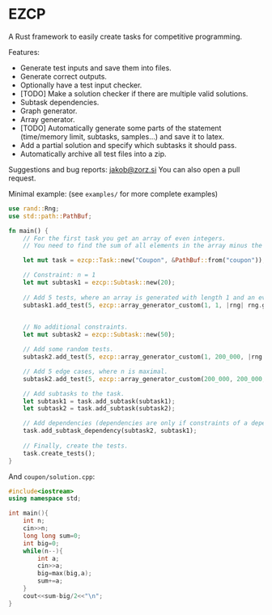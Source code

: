 # EZCP
A Rust framework to easily create tasks for competitive programming.

Features:
- Generate test inputs and save them into files.
- Generate correct outputs.
- Optionally have a test input checker.
- [TODO] Make a solution checker if there are multiple valid solutions.
- Subtask dependencies.
- Graph generator.
- Array generator.
- [TODO] Automatically generate some parts of the statement (time/memory limit, subtasks, samples...) and save it to latex.
- Add a partial solution and specify which subtasks it should pass.
- Automatically archive all test files into a zip.

Suggestions and bug reports: jakob@zorz.si
You can also open a pull request.

Minimal example: (see `examples/` for more complete examples)
```rust
use rand::Rng;
use std::path::PathBuf;

fn main() {
    // For the first task you get an array of even integers. 
    // You need to find the sum of all elements in the array minus the half of the maximum element.

    let mut task = ezcp::Task::new("Coupon", &PathBuf::from("coupon"));

    // Constraint: n = 1
    let mut subtask1 = ezcp::Subtask::new(20);
    
    // Add 5 tests, where an array is generated with length 1 and an even value between 0 and 1_000_000_000 (inclusive).
    subtask1.add_test(5, ezcp::array_generator_custom(1, 1, |rng| rng.gen_range(0..=500_000_000) * 2));
    

    // No additional constraints.
    let mut subtask2 = ezcp::Subtask::new(50);

    // Add some random tests.
    subtask2.add_test(5, ezcp::array_generator_custom(1, 200_000, |rng| rng.gen_range(0..=500_000_000) * 2));

    // Add 5 edge cases, where n is maximal.
    subtask2.add_test(5, ezcp::array_generator_custom(200_000, 200_000, |rng| rng.gen_range(0..=500_000_000) * 2));

    // Add subtasks to the task.
    let subtask1 = task.add_subtask(subtask1);
    let subtask2 = task.add_subtask(subtask2);

    // Add dependencies (dependencies are only if constraints of a dependency are a subset of constraints of a subtask).
    task.add_subtask_dependency(subtask2, subtask1);
    
    // Finally, create the tests.
    task.create_tests();
}
```

And `coupon/solution.cpp`:
```cpp
#include<iostream>
using namespace std;

int main(){
    int n;
    cin>>n;
    long long sum=0;
    int big=0;
    while(n--){
        int a;
        cin>>a;
        big=max(big,a);
        sum+=a;
    }
    cout<<sum-big/2<<"\n";
}
```
